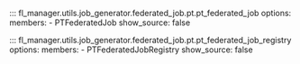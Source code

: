 ::: fl_manager.utils.job_generator.federated_job.pt.pt_federated_job
    options:
      members:
      - PTFederatedJob
      show_source: false

::: fl_manager.utils.job_generator.federated_job.pt.pt_federated_job_registry
    options:
      members:
      - PTFederatedJobRegistry
      show_source: false
